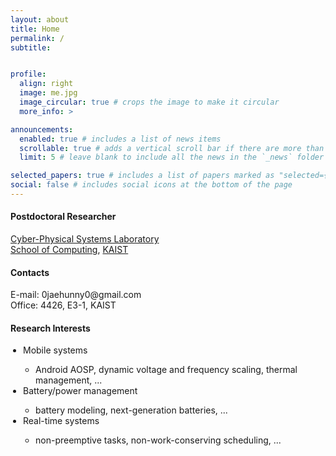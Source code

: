 ```yaml
---
layout: about
title: Home
permalink: /
subtitle:


profile:
  align: right
  image: me.jpg
  image_circular: true # crops the image to make it circular
  more_info: >

announcements:
  enabled: true # includes a list of news items
  scrollable: true # adds a vertical scroll bar if there are more than 3 news items
  limit: 5 # leave blank to include all the news in the `_news` folder

selected_papers: true # includes a list of papers marked as "selected={true}"
social: false # includes social icons at the bottom of the page
---
```

<!-- <br> -->
<h4><b>Postdoctoral Researcher</b></h4>
<a href='http://cps.kaist.ac.kr/'>Cyber-Physical Systems Laboratory</a><br>
<a href='https://cs.kaist.ac.kr/'>School of Computing</a>, <a href='https://www.kaist.ac.kr/'>KAIST</a><br>
<!-- <a href="assets/pdf/cv.pdf" target="_blank" rel="noopener noreferrer">[Curriculum Vitae]</a> -->
<!-- <a href='https://cs.kaist.ac.kr/'>School of Computing</a><br>
<a href='https://www.kaist.ac.kr/'>KAIST</a><br> -->

<h4><b>Contacts</b></h4>
<!-- E-mail: <a href='mailto:0jaehunny0@gmail.com'>0jaehunny0@gmail.com</a><br> -->
E-mail: 0jaehunny0@gmail.com<br>
<!-- LinkedIn: <a href='https://www.linkedin.com/in/jaehunny/'>linkedin.com/in/jaehunny</a><br> -->
Office: 4426, E3-1, KAIST<br>

<!-- <ul style="padding-left:20px;">
<li>e-mail: 0jaehunny0 at gmail.com</li>
<li>4426, E3-1, KAIST</li>
<li>0jaehunny0@gmail.com</li>
</ul> -->

<!-- <h4><b>Research Interests</b></h4>
<ul style="padding-left:20px;">
<li> Battery management systems (scheduling/modeling, next-generation batteries, ...) </li>
<li> Mobile systems: (power/thermal management, DVFS, AOSP, ...)</li>
<li> Real-time systems: (non-preemptive tasks, non-work-conserving scheduling, ... )</li>
</ul> -->


<h4><b>Research Interests</b></h4>
<ul style="padding-left:20px;">
<li> Mobile systems</li>
  <ul style="padding-left:20px;">
  <li>Android AOSP, dynamic voltage and frequency scaling, thermal management, ...</li>
  </ul>
<li> Battery/power management</li>
  <ul style="padding-left:20px;">
  <li>battery modeling, next-generation batteries, ...</li>
  </ul>
<li> Real-time systems</li>
  <ul style="padding-left:20px;">
  <li>non-preemptive tasks, non-work-conserving scheduling, ...</li>
  </ul>
</ul>
<!-- 
<h4><b>Research Interests</b></h4>
<ul style="padding-left:20px;">
<li> Battery management systems </li>
  <ul style="padding-left:20px;">
  <li>battery scheduling/modeling</li>
  <li>next-generation batteries</li>
  </ul>
<li> Mobile systems</li>
  <ul style="padding-left:20px;">
  <li>dynamic voltage and frequency scaling</li>
  <li>battery/power/thermal management</li>
  </ul>
<li> Real-time systems </li>
  <ul style="padding-left:20px;">
  <li>non-preemptive scheduling</li>
  <li>non-work-conserving scheduling</li>
  </ul>
</ul> -->